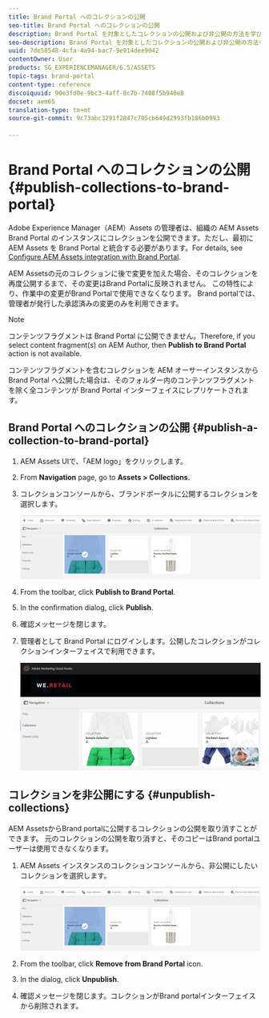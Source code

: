 ```yaml
---
title: Brand Portal へのコレクションの公開
seo-title: Brand Portal へのコレクションの公開
description: Brand Portal を対象としたコレクションの公開および非公開の方法を学びます。
seo-description: Brand Portal を対象としたコレクションの公開および非公開の方法を学びます。
uuid: 7de58548-4cfa-4a94-bac7-9e914dee9042
contentOwner: User
products: SG_EXPERIENCEMANAGER/6.5/ASSETS
topic-tags: brand-portal
content-type: reference
discoiquuid: 90e3fd0e-9bc3-4aff-8c7b-7408f5b940e8
docset: aem65
translation-type: tm+mt
source-git-commit: 9c73abc3291f2847c705cb649d2993fb186b0993

---
```



# Brand Portal へのコレクションの公開 {#publish-collections-to-brand-portal}

Adobe Experience Manager（AEM）Assets の管理者は、組織の AEM Assets Brand Portal のインスタンスにコレクションを公開できます。ただし、最初に AEM Assets を Brand Portal と統合する必要があります。For details, see [Configure AEM Assets integration with Brand Portal](/help/assets/brand-portal-configuring-integration.md).

AEM Assetsの元のコレクションに後で変更を加えた場合、そのコレクションを再度公開するまで、その変更はBrand Portalに反映されません。 この特性により、作業中の変更がBrand Portalで使用できなくなります。 Brand portalでは、管理者が発行した承認済みの変更のみを利用できます。

>[!NOTE]
>
>コンテンツフラグメントは Brand Portal に公開できません。Therefore, if you select content fragment(s) on AEM Author, then **Publish to Brand Portal** action is not available.
>
>コンテンツフラグメントを含むコレクションを AEM オーサーインスタンスから Brand Portal へ公開した場合は、そのフォルダー内のコンテンツフラグメントを除く全コンテンツが Brand Portal インターフェイスにレプリケートされます。

## Brand Portal へのコレクションの公開 {#publish-a-collection-to-brand-portal}

1. AEM Assets UIで、「AEM logo」をクリックします。
1. From **Navigation** page, go to **Assets > Collections**.
1. コレクションコンソールから、ブランドポータルに公開するコレクションを選択します。

   ![select_collection](assets/select_collection.png)

1. From the toolbar, click **Publish to Brand Portal**.
1. In the confirmation dialog, click **Publish**.
1. 確認メッセージを閉じます。
1. 管理者として Brand Portal にログインします。公開したコレクションがコレクションインターフェイスで利用できます。

   ![公募集](assets/published_collection.png)

## コレクションを非公開にする {#unpublish-collections}

AEM AssetsからBrand portalに公開するコレクションの公開を取り消すことができます。 元のコレクションの公開を取り消すと、そのコピーはBrand portalユーザーは使用できなくなります。

1. AEM Assets インスタンスのコレクションコンソールから、非公開にしたいコレクションを選択します。

   ![select_collection-1](assets/select_collection-1.png)

1. From the toolbar, click **Remove from Brand Portal** icon.
1. In the dialog, click **Unpublish**.
1. 確認メッセージを閉じます。コレクションがBrand portalインターフェイスから削除されます。

